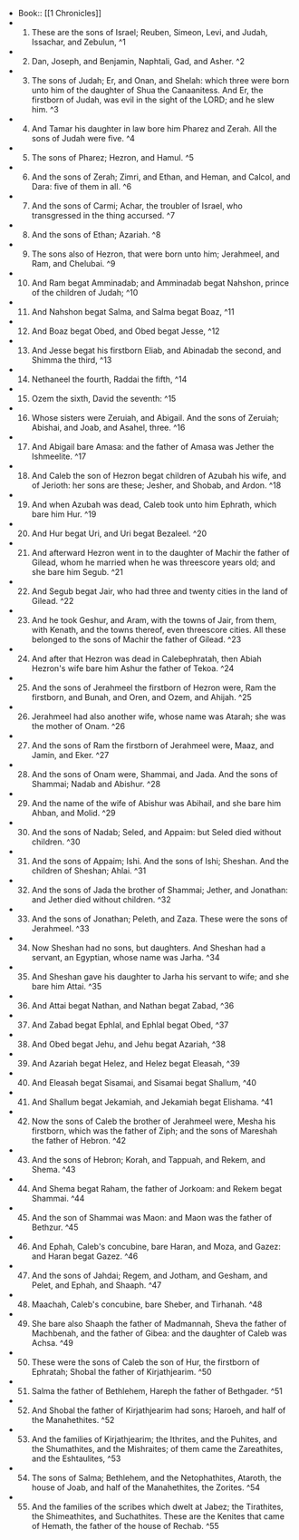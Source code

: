 - Book:: [[1 Chronicles]]
- 1. These are the sons of Israel; Reuben, Simeon, Levi, and Judah, Issachar, and Zebulun, ^1
- 2. Dan, Joseph, and Benjamin, Naphtali, Gad, and Asher. ^2
- 3. The sons of Judah; Er, and Onan, and Shelah: which three were born unto him of the daughter of Shua the Canaanitess. And Er, the firstborn of Judah, was evil in the sight of the LORD; and he slew him. ^3
- 4. And Tamar his daughter in law bore him Pharez and Zerah. All the sons of Judah were five. ^4
- 5. The sons of Pharez; Hezron, and Hamul. ^5
- 6. And the sons of Zerah; Zimri, and Ethan, and Heman, and Calcol, and Dara: five of them in all. ^6
- 7. And the sons of Carmi; Achar, the troubler of Israel, who transgressed in the thing accursed. ^7
- 8. And the sons of Ethan; Azariah. ^8
- 9. The sons also of Hezron, that were born unto him; Jerahmeel, and Ram, and Chelubai. ^9
- 10. And Ram begat Amminadab; and Amminadab begat Nahshon, prince of the children of Judah; ^10
- 11. And Nahshon begat Salma, and Salma begat Boaz, ^11
- 12. And Boaz begat Obed, and Obed begat Jesse, ^12
- 13. And Jesse begat his firstborn Eliab, and Abinadab the second, and Shimma the third, ^13
- 14. Nethaneel the fourth, Raddai the fifth, ^14
- 15. Ozem the sixth, David the seventh: ^15
- 16. Whose sisters were Zeruiah, and Abigail. And the sons of Zeruiah; Abishai, and Joab, and Asahel, three. ^16
- 17. And Abigail bare Amasa: and the father of Amasa was Jether the Ishmeelite. ^17
- 18. And Caleb the son of Hezron begat children of Azubah his wife, and of Jerioth: her sons are these; Jesher, and Shobab, and Ardon. ^18
- 19. And when Azubah was dead, Caleb took unto him Ephrath, which bare him Hur. ^19
- 20. And Hur begat Uri, and Uri begat Bezaleel. ^20
- 21. And afterward Hezron went in to the daughter of Machir the father of Gilead, whom he married when he was threescore years old; and she bare him Segub. ^21
- 22. And Segub begat Jair, who had three and twenty cities in the land of Gilead. ^22
- 23. And he took Geshur, and Aram, with the towns of Jair, from them, with Kenath, and the towns thereof, even threescore cities. All these belonged to the sons of Machir the father of Gilead. ^23
- 24. And after that Hezron was dead in Calebephratah, then Abiah Hezron's wife bare him Ashur the father of Tekoa. ^24
- 25. And the sons of Jerahmeel the firstborn of Hezron were, Ram the firstborn, and Bunah, and Oren, and Ozem, and Ahijah. ^25
- 26. Jerahmeel had also another wife, whose name was Atarah; she was the mother of Onam. ^26
- 27. And the sons of Ram the firstborn of Jerahmeel were, Maaz, and Jamin, and Eker. ^27
- 28. And the sons of Onam were, Shammai, and Jada. And the sons of Shammai; Nadab and Abishur. ^28
- 29. And the name of the wife of Abishur was Abihail, and she bare him Ahban, and Molid. ^29
- 30. And the sons of Nadab; Seled, and Appaim: but Seled died without children. ^30
- 31. And the sons of Appaim; Ishi. And the sons of Ishi; Sheshan. And the children of Sheshan; Ahlai. ^31
- 32. And the sons of Jada the brother of Shammai; Jether, and Jonathan: and Jether died without children. ^32
- 33. And the sons of Jonathan; Peleth, and Zaza. These were the sons of Jerahmeel. ^33
- 34. Now Sheshan had no sons, but daughters. And Sheshan had a servant, an Egyptian, whose name was Jarha. ^34
- 35. And Sheshan gave his daughter to Jarha his servant to wife; and she bare him Attai. ^35
- 36. And Attai begat Nathan, and Nathan begat Zabad, ^36
- 37. And Zabad begat Ephlal, and Ephlal begat Obed, ^37
- 38. And Obed begat Jehu, and Jehu begat Azariah, ^38
- 39. And Azariah begat Helez, and Helez begat Eleasah, ^39
- 40. And Eleasah begat Sisamai, and Sisamai begat Shallum, ^40
- 41. And Shallum begat Jekamiah, and Jekamiah begat Elishama. ^41
- 42. Now the sons of Caleb the brother of Jerahmeel were, Mesha his firstborn, which was the father of Ziph; and the sons of Mareshah the father of Hebron. ^42
- 43. And the sons of Hebron; Korah, and Tappuah, and Rekem, and Shema. ^43
- 44. And Shema begat Raham, the father of Jorkoam: and Rekem begat Shammai. ^44
- 45. And the son of Shammai was Maon: and Maon was the father of Bethzur. ^45
- 46. And Ephah, Caleb's concubine, bare Haran, and Moza, and Gazez: and Haran begat Gazez. ^46
- 47. And the sons of Jahdai; Regem, and Jotham, and Gesham, and Pelet, and Ephah, and Shaaph. ^47
- 48. Maachah, Caleb's concubine, bare Sheber, and Tirhanah. ^48
- 49. She bare also Shaaph the father of Madmannah, Sheva the father of Machbenah, and the father of Gibea: and the daughter of Caleb was Achsa. ^49
- 50. These were the sons of Caleb the son of Hur, the firstborn of Ephratah; Shobal the father of Kirjathjearim. ^50
- 51. Salma the father of Bethlehem, Hareph the father of Bethgader. ^51
- 52. And Shobal the father of Kirjathjearim had sons; Haroeh, and half of the Manahethites. ^52
- 53. And the families of Kirjathjearim; the Ithrites, and the Puhites, and the Shumathites, and the Mishraites; of them came the Zareathites, and the Eshtaulites, ^53
- 54. The sons of Salma; Bethlehem, and the Netophathites, Ataroth, the house of Joab, and half of the Manahethites, the Zorites. ^54
- 55. And the families of the scribes which dwelt at Jabez; the Tirathites, the Shimeathites, and Suchathites. These are the Kenites that came of Hemath, the father of the house of Rechab. ^55
